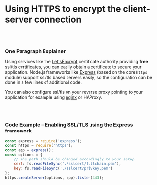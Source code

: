 # Using HTTPS to encrypt the client-server connection

<br/><br/>


### One Paragraph Explainer

Using services like the [Let'sEncrypt](https://letsencrypt.org/) certificate authority providing __free__ ssl/tls certificates, you can easily obtain a certificate to secure your application. Node.js frameworks like [Express](http://expressjs.com/) (based on the core `https` module) support ssl/tls based servers easily, so the configuration can be done in a few lines of additional code.

You can also configure ssl/tls on your reverse proxy pointing to your application for example using [nginx](http://nginx.org/en/docs/http/configuring_https_servers.html) or HAProxy.

<br/><br/>

### Code Example – Enabling SSL/TLS using the Express framework

```javascript
const express = require('express');
const https = require('https');
const app = express();
const options = {
    // The path should be changed accordingly to your setup
    cert: fs.readFileSync('./sslcert/fullchain.pem'),
    key: fs.readFileSync('./sslcert/privkey.pem')
};
https.createServer(options, app).listen(443);
```

<br/><br/>
